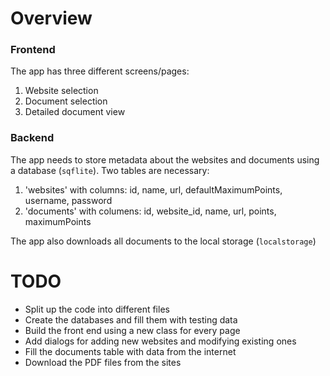 # Overview

### Frontend

The app has three different screens/pages:

1. Website selection
2. Document selection
3. Detailed document view

### Backend

The app needs to store metadata about the websites and documents using a database (`sqflite`). Two
tables are necessary:

1. 'websites' with columns: id, name, url, defaultMaximumPoints, username, password
2. 'documents' with columens: id, website_id, name, url, points, maximumPoints

The app also downloads all documents to the local storage (`localstorage`)

# TODO

* Split up the code into different files
* Create the databases and fill them with testing data
* Build the front end using a new class for every page
* Add dialogs for adding new websites and modifying existing ones
* Fill the documents table with data from the internet
* Download the PDF files from the sites
